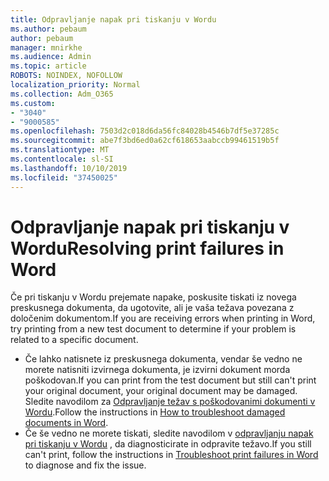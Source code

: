 ```yaml
---
title: Odpravljanje napak pri tiskanju v Wordu
ms.author: pebaum
author: pebaum
manager: mnirkhe
ms.audience: Admin
ms.topic: article
ROBOTS: NOINDEX, NOFOLLOW
localization_priority: Normal
ms.collection: Adm_O365
ms.custom:
- "3040"
- "9000585"
ms.openlocfilehash: 7503d2c018d6da56fc84028b4546b7df5e37285c
ms.sourcegitcommit: abe7f3bd6ed0a62cf618653aabccb99461519b5f
ms.translationtype: MT
ms.contentlocale: sl-SI
ms.lasthandoff: 10/10/2019
ms.locfileid: "37450025"
---
```

# <a name="resolving-print-failures-in-word"></a><span data-ttu-id="82979-102">Odpravljanje napak pri tiskanju v Wordu</span><span class="sxs-lookup"><span data-stu-id="82979-102">Resolving print failures in Word</span></span>

<span data-ttu-id="82979-103">Če pri tiskanju v Wordu prejemate napake, poskusite tiskati iz novega preskusnega dokumenta, da ugotovite, ali je vaša težava povezana z določenim dokumentom.</span><span class="sxs-lookup"><span data-stu-id="82979-103">If you are receiving errors when printing in Word, try printing from a new test document to determine if your problem is related to a specific document.</span></span>

- <span data-ttu-id="82979-104">Če lahko natisnete iz preskusnega dokumenta, vendar še vedno ne morete natisniti izvirnega dokumenta, je izvirni dokument morda poškodovan.</span><span class="sxs-lookup"><span data-stu-id="82979-104">If you can print from the test document but still can't print your original document, your original document may be damaged.</span></span> <span data-ttu-id="82979-105">Sledite navodilom za [Odpravljanje težav s poškodovanimi dokumenti v Wordu](https://docs.microsoft.com/office/troubleshoot/word/damaged-documents-in-word#update-microsoft-office-and-windows).</span><span class="sxs-lookup"><span data-stu-id="82979-105">Follow the instructions in [How to troubleshoot damaged documents in Word](https://docs.microsoft.com/office/troubleshoot/word/damaged-documents-in-word#update-microsoft-office-and-windows).</span></span>
- <span data-ttu-id="82979-106">Če še vedno ne morete tiskati, sledite navodilom v [odpravljanju napak pri tiskanju v Wordu](https://docs.microsoft.com/office/troubleshoot/word/print-failures-in-word) , da diagnosticirate in odpravite težavo.</span><span class="sxs-lookup"><span data-stu-id="82979-106">If you still can't print, follow the instructions in [Troubleshoot print failures in Word](https://docs.microsoft.com/office/troubleshoot/word/print-failures-in-word) to diagnose and fix the issue.</span></span>